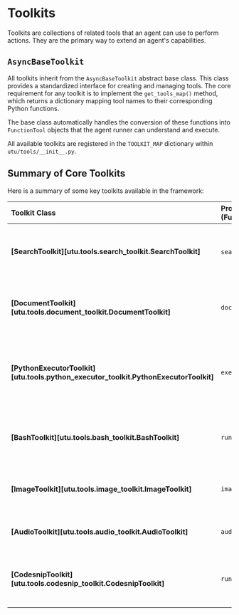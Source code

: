 # Toolkits

Toolkits are collections of related tools that an agent can use to perform actions. They are the primary way to extend an agent's capabilities.

## `AsyncBaseToolkit`

All toolkits inherit from the `AsyncBaseToolkit` abstract base class. This class provides a standardized interface for creating and managing tools. The core requirement for any toolkit is to implement the `get_tools_map()` method, which returns a dictionary mapping tool names to their corresponding Python functions.

The base class automatically handles the conversion of these functions into `FunctionTool` objects that the agent runner can understand and execute.

All available toolkits are registered in the `TOOLKIT_MAP` dictionary within `utu/tools/__init__.py`.

## Summary of Core Toolkits

Here is a summary of some key toolkits available in the framework:

| Toolkit Class | Provided Tools (Functions) | Core Functionality & Mechanism |
| :--- | :--- | :--- |
| **[SearchToolkit][utu.tools.search_toolkit.SearchToolkit]** | `search`, `web_qa` | Performs web searches using the Serper API and reads webpage content using the Jina API. It can use an LLM to answer questions based on page content. |
| **[DocumentToolkit][utu.tools.document_toolkit.DocumentToolkit]** | `document_qa` | Processes local or remote documents (PDF, DOCX, etc.). It uses the `chunkr.ai` service to parse the document and an LLM to answer questions or provide a summary. |
| **[PythonExecutorToolkit][utu.tools.python_executor_toolkit.PythonExecutorToolkit]** | `execute_python_code` | Executes Python code snippets in an isolated environment using `IPython.core.interactiveshell`. It runs in a separate thread to prevent blocking and can capture outputs, errors, and even `matplotlib` plots. |
| **[BashToolkit][utu.tools.bash_toolkit.BashToolkit]** | `run_bash` | Provides a persistent local shell session using the `pexpect` library. This allows the agent to run a series of commands that maintain state (e.g., current directory). |
| **[ImageToolkit][utu.tools.image_toolkit.ImageToolkit]** | `image_qa` | Answers questions about an image or provides a detailed description. It uses a vision-capable LLM to analyze the image content. |
| **[AudioToolkit][utu.tools.audio_toolkit.AudioToolkit]** | `audio_qa` | Transcribes audio files using an audio model and then uses an LLM to answer questions based on the transcription. |
| **[CodesnipToolkit][utu.tools.codesnip_toolkit.CodesnipToolkit]** | `run_code` | Executes code in various languages (Python, C++, JS, etc.) by sending it to a remote sandbox service (like SandboxFusion) and returning the result. |
<!-- 
| **[FileEditToolkit][utu.tools.file_edit_toolkit.FileEditToolkit]** | `edit_file` | Edits local files by applying a specific `SEARCH/REPLACE` diff format. It includes safety features like filename sanitization and automatic backups. |
| **[ArxivToolkit][utu.tools.arxiv_toolkit.ArxivToolkit]** | `search_papers`, `download_papers` | A wrapper around the `arxiv.py` library to search for and download academic papers from arXiv.org. |
| **[GitHubToolkit][utu.tools.github_toolkit.GitHubToolkit]** | `get_repo_info` | Fetches repository metadata (stars, forks, language, etc.) from the GitHub REST API. |
-->